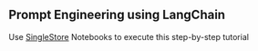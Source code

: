 ## Prompt Engineering using LangChain
Use [SingleStore](https://www.singlestore.com/cloud-trial/?utm_medium=referral&utm_source=pavan&utm_term=gthb&utm_content=prmptengg) Notebooks to execute this step-by-step tutorial
